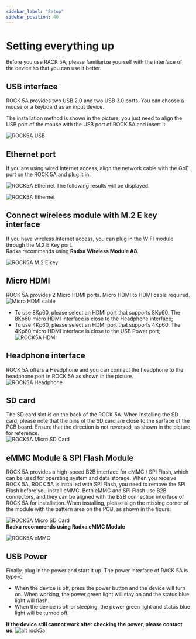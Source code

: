 ```yaml
---
sidebar_label: "Setup"
sidebar_position: 40
---
```


# Setting everything up

Before you use RACK 5A, please familiarize yourself with the interface of the device so that you can use it better.

## USB interface

ROCK 5A provides two USB 2.0 and two USB 3.0 ports. You can choose a mouse or a keyboard as an input device.

The installation method is shown in the picture: you just need to align the USB port of the mouse with the USB port of ROCK 5A and insert it.

![ROCK5A USB](/img/rock5a/rock5a_usb.webp)

## Ethernet port

If you are using wired Internet access, align the network cable with the GbE port on the ROCK 5A and plug it in.

![ROCK5A Ethernet](/img/rock5a/rock5a_ethernet_01.webp)
The following results will be displayed.

![ROCK5A Ethernet](/img/rock5a/rock5a_ethernet_02.webp)

## Connect wireless module with M.2 E key interface

If you have wireless Internet access, you can plug in the WIFI module through the M.2 E Key port.  
Radxa recommends using **Radxa Wireless Module A8**.

![ROCK5A M.2 E key](/img/rock5a/rock5a_m2.webp)

## Micro HDMI

ROCK 5A provides 2 Micro HDMI ports.
Micro HDMI to HDMI cable required.
![Micro HDMI cable](/img/accessories/micro-hdmi-cable-01.webp)

- To use 8Kp60, please select an HDMI port that supports 8Kp60. The 8Kp60 micro HDMI interface is close to the Headphone interface;
- To use 4Kp60, please select an HDMI port that supports 4Kp60. The 4Kp60 micro HDMI interface is close to the USB Power port;  
  ![ROCK5A HDMI](/img/rock5a/rock5a_hdmi.webp)

## Headphone interface

ROCK 5A offers a Headphone and you can connect the headphone to the headphone port in ROCK 5A as shown in the picture.
![ROCK5A Headphone](/img/rock5a/rock5a_headphone.webp)

## SD card

The SD card slot is on the back of the ROCK 5A. When installing the SD card, please note that the pins of the SD card are close to the surface of the PCB board. Ensure that the direction is not reversed, as shown in the picture for reference.  
![ROCK5A Micro SD Card](/img/rock5a/rock5_sd.webp)

## eMMC Module & SPI Flash Module

ROCK 5A provides a high-speed B2B interface for eMMC / SPI Flash, which can be used for operating system and data storage. When you receive ROCK 5A, ROCK 5A is installed with SPI Flash, you need to remove the SPI Flash before you install eMMC. Both eMMC and SPI Flash use B2B connectors, and they can be aligned with the B2B connection interface of ROCK 5A for installation. When installing, please align the missing corner of the module with the pattern area on the PCB, as shown in the figure:

![ROCK5A Micro SD Card](/img/rock5a/rock5a-use-emmc.webp)  
**Radxa recommends using Radxa eMMC Module**

![ROCK5A eMMC](/img/rock5a/rock5a_emmc.webp)

## USB Power

Finally, plug in the power and start it up. The power interface of RACK 5A is type-c.

- When the device is off, press the power button and the device will turn on. When working, the power green light will stay on and the status blue light will flash.
- When the device is off or sleeping, the power green light and status blue light will be turned off.

**If the device still cannot work after checking the power, please contact us.**
![alt rock5a](/img/rock5a/rock5a_power.webp)
